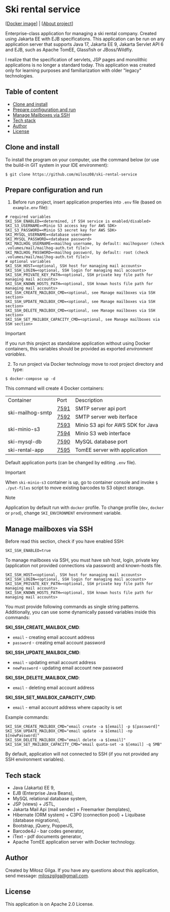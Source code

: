 # Ski rental service

[[Docker image](https://hub.docker.com/r/milosz08/ski-rental-service-app)] |
[[About project](https://miloszgilga.pl/project/ski-rental-service)]

Enterprise-class application for managing a ski rental company. Created using Jakarta EE with EJB specifications. This
application can be run on any application server that supports Java 17, Jakarta EE 9, Jakarta Servlet API 6 and EJB,
such as Apache TomEE, Glassfish or JBoss/Wildfly.

I realize that the specification of servlets, JSP pages and monolithic applications is no longer a standard today. This
application was created only for learning purposes and familiarization with older "legacy" technologies.

## Table of content

* [Clone and install](#clone-and-install)
* [Prepare configuration and run](#prepare-configuration-and-run)
* [Manage Mailboxes via SSH](#manage-mailboxes-via-ssh)
* [Tech stack](#tech-stack)
* [Author](#author)
* [License](#license)

## Clone and install

To install the program on your computer, use the command below (or use the build-in GIT system in your IDE environment):

```
$ git clone https://github.com/milosz08/ski-rental-service
```

## Prepare configuration and run

1. Before run project, insert application properties into `.env` file (based on `example.env` file):

```properties
# required variables
SKI_SSH_ENABLED=<determined, if SSH service is enabled/disabled>
SKI_S3_USERNAME=<Minio S3 access key for AWS SDK>
SKI_S3_PASSWORD=<Minio S3 secret key for AWS SDK>
SKI_MYSQL_USERNAME=<database username>
SKI_MYSQL_PASSWORD=<database password>
SKI_MAILHOG_USERNAME=<mailhog username, by default: mailhoguser (check .volumes/mail/mailhog-auth.txt file)>
SKI_MAILHOG_PASSWORD=<mailhog password, by default: root (check .volumes/mail/mailhog-auth.txt file)>
# optional variables
SKI_SSH_HOST=<optional, SSH host for managing mail accounts>
SKI_SSH_LOGIN=<optional, SSH login for managing mail accounts>
SKI_SSH_PRIVATE_KEY_PATH=<optional, SSH private key file path for managing mail accounts>
SKI_SSH_KNOWN_HOSTS_PATH=<optional, SSH known hosts file path for managing mail accounts>
SKI_SSH_CREATE_MAILBOX_CMD=<optional, see Manage mailboxes via SSH section>
SKI_SSH_UPDATE_MAILBOX_CMD=<optional, see Manage mailboxes via SSH section>
SKI_SSH_DELETE_MAILBOX_CMD=<optional, see Manage mailboxes via SSH section>
SKI_SSH_SET_MAILBOX_CAPACITY_CMD=<optional, see Manage mailboxes via SSH section>
```

> [!IMPORTANT]
> If you run this project as standalone application without using Docker containers, this variables
> should be provided as exported *environment variables*.

2. To run project via Docker technology move to root project directory and type:

```
$ docker-compose up -d
```

This command will create 4 Docker containers:

<table>
  <tr>
    <td>Container</td>
    <td>Port</td>
    <td>Description</td>
  </tr>
  <tr>
    <td rowspan="2">ski-mailhog-smtp</td>
    <td><a href="http://localhost:7591">7591</a></td>
    <td>SMTP server api port</td>
  </tr>
  <tr>
    <td><a href="http://localhost:7592">7592</a></td>
    <td>SMTP server web iterface</td>
  </tr>
  <tr>
    <td rowspan="2">ski-minio-s3</td>
    <td><a href="http://localhost:7593">7593</a></td>
    <td>Minio S3 api for AWS SDK for Java</td>
  </tr>
  <tr>
    <td><a href="http://localhost:7594">7594</a></td>
    <td>Minio S3 web interface</td>
  </tr>
  <tr>
    <td>ski-mysql-db</td>
    <td><a href="http://localhost:7590">7590</a></td>
    <td>MySQL database port</td>
  </tr>
  <tr>
    <td>ski-rental-app</td>
    <td><a href="http://localhost:7595">7595</a></td>
    <td>TomEE server with application</td>
  </tr>
</table>

Default application ports (can be changed by editing `.env` file).

> [!IMPORTANT]
> When `ski-minio-s3` container is up, go to container console and invoke `$ ./put-files` script to
> move existing barcodes to S3 object storage.

> [!NOTE]
> Application by default run with `docker` profile. To change profile (`dev`, `docker` or `prod`),
> change `SKI_ENVIRONMENT` environment variable.

## Manage mailboxes via SSH

Before read this section, check if you have enabled SSH:

```properties
SKI_SSH_ENABLED=true
```

To manage mailboxes via SSH, you must have ssh host, login, private key (application not provided connections via
password) and known-hosts file.

```properties
SKI_SSH_HOST=<optional, SSH host for managing mail accounts>
SKI_SSH_LOGIN=<optional, SSH login for managing mail accounts>
SKI_SSH_PRIVATE_KEY_PATH=<optional, SSH private key file path for managing mail accounts>
SKI_SSH_KNOWN_HOSTS_PATH=<optional, SSH known hosts file path for managing mail accounts>
```

You must provide following commands as single string patterns. Additionally, you can use some dynamically passed
variables inside this commands:

**SKI_SSH_CREATE_MAILBOX_CMD**:

* `email` - creating email account address
* `password` - creating email account password

**SKI_SSH_UPDATE_MAILBOX_CMD**:

* `email` - updating email account address
* `newPassword` - updating email account new password

**SKI_SSH_DELETE_MAILBOX_CMD**:

* `email` - deleting email account address

**SKI_SSH_SET_MAILBOX_CAPACITY_CMD**:

* `email` - email account address where capacity is set

Example commands:

```properties
SKI_SSH_CREATE_MAILBOX_CMD="email create -a $[email] -p $[password]"
SKI_SSH_UPDATE_MAILBOX_CMD="email update -a $[email] -np $[newPassword]"
SKI_SSH_DELETE_MAILBOX_CMD="email delete -a $[email]"
SKI_SSH_SET_MAILBOX_CAPACITY_CMD="email quota-set -a $[email] -q 5MB"
```

By default, application will not connected to SSH (if you not provided any SSH environment variables).

## Tech stack

* Java (Jakarta) EE 9,
* EJB (Enterprise Java Beans),
* MySQL relational database system,
* JSP (views) + JSTL,
* Jakarta Mail Api (mail sender) + Freemarker (templates),
* Hibernate (ORM system) + C3P0 (connection pool) + Liquibase (database migrations),
* Bootstrap, jQuery, PopperJS,
* Barcode4J - bar codes generator,
* iText - pdf documents generator,
* Apache TomEE application server with Docker technology.

## Author

Created by Miłosz Gilga. If you have any questions about this application, send
message: [miloszgilga@gmail.com](mailto:miloszgilga@gmail.com).

## License

This application is on Apache 2.0 License.
